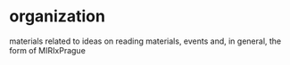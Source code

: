 # organization
materials related to ideas on reading materials, events and, in general, the form of MIRIxPrague
